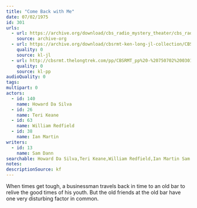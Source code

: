 ```yaml
---
title: "Come Back with Me"
date: 07/02/1975
id: 301
urls: 
  - url: https://archive.org/download/cbs_radio_mystery_theater/cbs_radio_mystery_theater-0301-0350.zip/cbs_radio_mystery_theater-0301-0350%2Fcbsrmt_0301_come_back_with_me.mp3
    source: archive-org
  - url: https://archive.org/download/cbsrmt-ken-long-jl-collection/CBSRMT - 750702 0301 Come Back With Me_jl.mp3
    quality: 0
    source: kl-jl
  - url: http://cbsrmt.thelongtrek.com/pp/CBSRMT_pp%20-%20750702%200301%20Come%20Back%20with%20Me.mp3
    quality: 0
    source: kl-pp
audioQuality: 0
tags: 
multipart: 0
actors:  
  - id: 140
    name: Howard Da Silva  
  - id: 26
    name: Teri Keane  
  - id: 63
    name: William Redfield  
  - id: 38
    name: Ian Martin
writers:  
  - id: 13
    name: Sam Dann
searchable: Howard Da Silva,Teri Keane,William Redfield,Ian Martin Sam Dann
notes: 
descriptionSource: kf
---
```

When times get tough, a businessman travels back in time to an old bar to relive the good times of his youth. But the old friends at the old bar have one very disturbing factor in common.